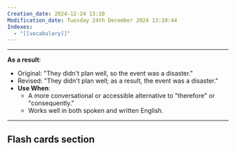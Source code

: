 ```yaml
---
Creation_date: 2024-12-24 13:10
Modification_date: Tuesday 24th December 2024 13:10:44
Indexes:
  - "[[vocabulary]]"
---
```


----

**As a result**: 
- Original: "They didn't plan well, so the event was a disaster."
- Revised: "They didn't plan well; as a result, the event was a disaster."
- **Use When**:
	- A more conversational or accessible alternative to "therefore" or "consequently."
	- Works well in both spoken and written English.



















---
## Flash cards section
